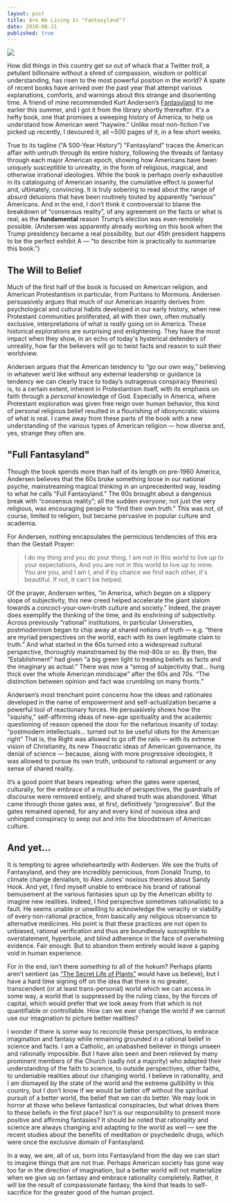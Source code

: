 ```yaml
---
layout: post
title: Are We Living In "Fantasyland"?
date: 2018-08-21
published: true
---
```


![](https://images.penguinrandomhouse.com/cover/9780812978902)

How did things in this country get _so_ out of whack that a Twitter troll, a petulant billionaire without a shred of compassion, wisdom or political understanding, has risen to the most powerful position in the world? A spate of recent books have arrived over the past year that attempt various explanations, comforts, and warnings about this strange and disorienting time. A friend of mine recommended Kurt Andersen’s [Fantasyland](https://www.penguinrandomhouse.com/books/209776/fantasyland-by-kurt-andersen/9780812978902/) to me earlier this summer, and I got it from the library shortly thereafter. It's a hefty book, one that promises a sweeping history of America, to help us understand how American went "haywire." Unlike most non-fiction I’ve picked up recently, I devoured it, all ~500 pages of it, in a few short weeks.

True to its tagline (“A 500-Year History”) "Fantasyland" traces the American affair with untruth through its entire history, following the threads of fantasy through each major American epoch, showing how Americans have been uniquely susceptible to unreality, in the form of religious, magical, and otherwise irrational ideologies. While the book is perhaps _overly_ exhaustive in its cataloguing of American insanity, the cumulative effect is powerful and, ultimately, convincing. It is truly sobering to read about the range of absurd delusions that have been routinely touted by apparently “serious” Americans. And in the end, I don’t think it controversial to blame the breakdown of “consensus reality”, of any agreement on the facts or what is real, as the __fundamental__ reason Trump’s election was even remotely possible. (Andersen was apparently already working on this book when the Trump presidency became a real possibility, but our 45th president happens to be the perfect exhibit A — “to describe him is practically to summarize this book.”)

## The Will to Belief

Much of the first half of the book is focused on American religion, and American Protestantism in particular, from Puritans to Mormons. Andersen persuasively argues that much of our American insanity derives from psychological and cultural habits developed in our early history, when new Protestant communities proliferated, all with their own, often mutually exclusive, interpretations of what is _really_ going on in America. These historical explorations are surprising and enlightening. They have the most impact when they show, in an echo of today's hysterical defenders of unreality, how far the believers will go to twist facts and reason to suit their worldview.

Andersen argues that the American tendency to “go our own way,” believing in whatever we’d like without any external leadership or guidance  (a tendency we can clearly trace to today’s outrageous conspiracy theories) is, to a certain extent, inherent in Protestantism itself, with its emphasis on faith through a _personal_ knowledge of God. Especially in America, where Protestant exploration was given free reign over human behavior, this kind of personal religious belief resulted in a flourishing of idiosyncratic visions of what is real. I came away from these parts of the book with a new understanding of the various types of American religion — how diverse and, yes, strange they often are.  

## "Full Fantasyland"

Though the book spends more than half of its length on pre-1960 America, Andersen believes that the 60s broke something loose in our national psyche, mainstreaming magical thinking in an unprecedented way, leading to  what he calls “Full Fantasyland.” The 60s brought about a dangerous break with “consensus reality”; all the sudden _everyone_, not just the very religious, was encouraging people to “find their own truth.” This was not, of course, limited to religion, but became pervasive in popular culture and academia. 

For Andersen, nothing encapsulates the pernicious tendencies of this era than the Gestalt Prayer:

> I do my thing and you do your thing.
> I am not in this world to live up to your expectations,
> And you are not in this world to live up to mine.
> You are you, and I am I,
> and if by chance we find each other, it's beautiful. 
> If not, it can't be helped.

Of the prayer, Andersen writes, “in America, which _began_ on a slippery slope of subjectivity, this new creed helped accelerate the giant slalom towards a concoct-your-own-truth culture and society.” Indeed, the prayer does exemplify the thinking of the time, and its enshrining of subjectivity. Across previously “rational” institutions, in particular Universities, postmodernism began to chip away at shared notions of truth — e.g. “there are myriad perspectives on the world, each with its own legitimate claim to truth.” And what started in the 60s turned into a widespread cultural perspective, thoroughly mainstreamed by the mid-80s or so. By then, the “Establishment” had given “a big green light to treating beliefs as facts and the imaginary as actual.” There was now a “smog of subjectivity that… hung thick over the whole American mindscape” after the 60s and 70s. “The distinction between opinion and fact was crumbling on many fronts.” 

Andersen’s most trenchant point concerns how the ideas and rationales developed in the name of empowerment and self-actualization became a powerful tool of reactionary forces. He persuasively shows how the "squishy," self-affirming ideas of new-age spirituality and the academic questioning of reason opened the door for the nefarious insanity of today: “postmodern intellectuals… turned out to be useful idiots for the American right” That is, the Right was allowed to go off the rails — with its extreme vision of Christianity, its new Theocratic ideas of American governance, its denial of science — because, along with more progressive ideologies, it was allowed to pursue its own truth, unbound to rational argument or any sense of shared reality. 

It’s a good point that bears repeating: when the gates were opened, culturally, for the embrace of a multitude of perspectives, the guardrails of discourse were removed entirely, and shared truth was abandoned. What came through those gates was, at first, definitively “progressive”. But the gates remained opened, for any and every kind of noxious idea and unhinged conspiracy to seep out and into the bloodstream of American culture.

## And yet…

It is tempting to agree wholeheartedly with Andersen. We see the fruits of Fantasyland, and they are incredibly pernicious, from Donald Trump, to climate change denialism, to Alex Jones' noxious theories about Sandy Hook. And yet, I find myself unable to embrace his brand of rational bemusement at the various fantasies spun up by the American ability to imagine new realities. Indeed, I find perspective sometimes rationalistic to a fault. He seems unable or unwilling to acknowledge the veracity or viability of every non-rational practice, from basically any religious observance to alternative medicines. His point is that these practices are not open to unbiased, rational verification and thus are boundlessly susceptible to overstatement, hyperbole, and blind adherence in the face of overwhelming evidence. Fair enough. But to abandon them entirely would leave a gaping void in human experience. 

For in the end, isn’t there _something to_ all of the hokum? Perhaps plants aren’t sentient (as [“The Secret Life of Plants”](https://en.wikipedia.org/wiki/The_Secret_Life_of_Plants) would have us believe), but I have a hard time signing off on the idea that there is no greater, transcendent (or at least trans-personal) world which we can access in some way, a world that is suppressed by the ruling class, by the forces of capital, which would prefer that we  look away from that which is not quantifiable or controllable. How can we ever change the world if we cannot use our imagination to picture better realities? 

I wonder if there is some way to reconcile these perspectives, to embrace imagination and fantasy while remaining grounded in a rational belief in science and facts. I am a Catholic, an unabashed believer in things unseen and rationally impossible. But I have also seen and been relieved by many prominent members of the Church (sadly not a majority) who adapted their understanding of the faith to science, to outside perspectives, other faiths, to undeniable realities about our changing world. I believe in rationality, and I am dismayed by the state of the world and the extreme gullibility in this country, but I don’t know if we would be better off without the spiritual pursuit of a better world, the belief that we can do better. We may look in horror at those who believe fantastical conspiracies, but what drives them to these beliefs in the first place? Isn't is our responsibility to present more positive and affirming fantasies? It should be noted that rationality and science are always changing and adapting to the world as well — see the recent studies about the benefits of meditation or psychedelic drugs, which were once the exclusive domain of Fantasyland. 

In a way, we are, all of us, born into Fantasyland from the day we can start to imagine things that are not true. Perhaps American society has gone way too far in the direction of imagination, but a better world will not materialize when we give up on fantasy and embrace rationality completely. Rather, it will be the result of compassionate fantasy, the kind that leads to self-sacrifice for the greater good of the human project.



